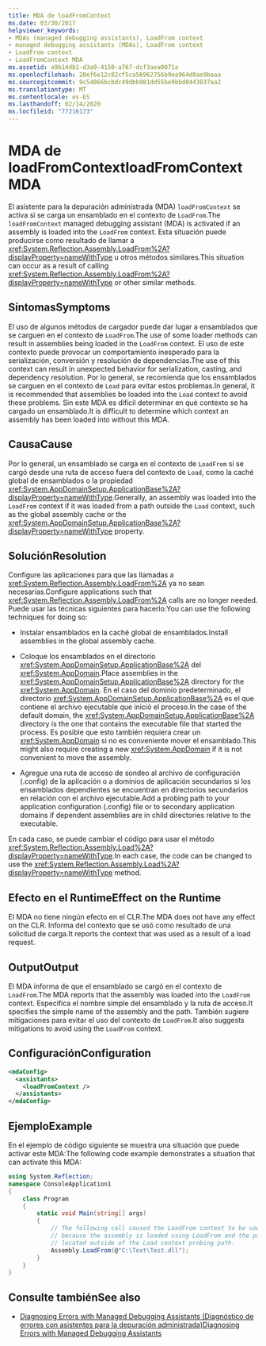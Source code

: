 ```yaml
---
title: MDA de loadFromContext
ms.date: 03/30/2017
helpviewer_keywords:
- MDAs (managed debugging assistants), LoadFrom context
- managed debugging assistants (MDAs), LoadFrom context
- LoadFrom context
- LoadFromContext MDA
ms.assetid: a9b14db1-d3a9-4150-a767-dcf3aea0071a
ms.openlocfilehash: 28ef6e12c82cf5ca56962756b9ea964d0ae9baaa
ms.sourcegitcommit: 9c54866bcbdc49dbb981dd55be9bbd0443837aa2
ms.translationtype: MT
ms.contentlocale: es-ES
ms.lasthandoff: 02/14/2020
ms.locfileid: "77216173"
---
```

# <a name="loadfromcontext-mda"></a><span data-ttu-id="27faf-102">MDA de loadFromContext</span><span class="sxs-lookup"><span data-stu-id="27faf-102">loadFromContext MDA</span></span>
<span data-ttu-id="27faf-103">El asistente para la depuración administrada (MDA) `loadFromContext` se activa si se carga un ensamblado en el contexto de `LoadFrom`.</span><span class="sxs-lookup"><span data-stu-id="27faf-103">The `loadFromContext` managed debugging assistant (MDA) is activated if an assembly is loaded into the `LoadFrom` context.</span></span> <span data-ttu-id="27faf-104">Esta situación puede producirse como resultado de llamar a <xref:System.Reflection.Assembly.LoadFrom%2A?displayProperty=nameWithType> u otros métodos similares.</span><span class="sxs-lookup"><span data-stu-id="27faf-104">This situation can occur as a result of calling <xref:System.Reflection.Assembly.LoadFrom%2A?displayProperty=nameWithType> or other similar methods.</span></span>  
  
## <a name="symptoms"></a><span data-ttu-id="27faf-105">Síntomas</span><span class="sxs-lookup"><span data-stu-id="27faf-105">Symptoms</span></span>  
 <span data-ttu-id="27faf-106">El uso de algunos métodos de cargador puede dar lugar a ensamblados que se carguen en el contexto de `LoadFrom`.</span><span class="sxs-lookup"><span data-stu-id="27faf-106">The use of some loader methods can result in assemblies being loaded in the `LoadFrom` context.</span></span> <span data-ttu-id="27faf-107">El uso de este contexto puede provocar un comportamiento inesperado para la serialización, conversión y resolución de dependencias.</span><span class="sxs-lookup"><span data-stu-id="27faf-107">The use of this context can result in unexpected behavior for serialization, casting, and dependency resolution.</span></span> <span data-ttu-id="27faf-108">Por lo general, se recomienda que los ensamblados se carguen en el contexto de `Load` para evitar estos problemas.</span><span class="sxs-lookup"><span data-stu-id="27faf-108">In general, it is recommended that assemblies be loaded into the `Load` context to avoid these problems.</span></span> <span data-ttu-id="27faf-109">Sin este MDA es difícil determinar en qué contexto se ha cargado un ensamblado.</span><span class="sxs-lookup"><span data-stu-id="27faf-109">It is difficult to determine which context an assembly has been loaded into without this MDA.</span></span>  
  
## <a name="cause"></a><span data-ttu-id="27faf-110">Causa</span><span class="sxs-lookup"><span data-stu-id="27faf-110">Cause</span></span>  
 <span data-ttu-id="27faf-111">Por lo general, un ensamblado se carga en el contexto de `LoadFrom` si se cargó desde una ruta de acceso fuera del contexto de `Load`, como la caché global de ensamblados o la propiedad <xref:System.AppDomainSetup.ApplicationBase%2A?displayProperty=nameWithType>.</span><span class="sxs-lookup"><span data-stu-id="27faf-111">Generally, an assembly was loaded into the `LoadFrom` context if it was loaded from a path outside the `Load` context, such as the global assembly cache or the <xref:System.AppDomainSetup.ApplicationBase%2A?displayProperty=nameWithType> property.</span></span>  
  
## <a name="resolution"></a><span data-ttu-id="27faf-112">Solución</span><span class="sxs-lookup"><span data-stu-id="27faf-112">Resolution</span></span>  
 <span data-ttu-id="27faf-113">Configure las aplicaciones para que las llamadas a <xref:System.Reflection.Assembly.LoadFrom%2A> ya no sean necesarias.</span><span class="sxs-lookup"><span data-stu-id="27faf-113">Configure applications such that <xref:System.Reflection.Assembly.LoadFrom%2A> calls are no longer needed.</span></span> <span data-ttu-id="27faf-114">Puede usar las técnicas siguientes para hacerlo:</span><span class="sxs-lookup"><span data-stu-id="27faf-114">You can use the following techniques for doing so:</span></span>  
  
- <span data-ttu-id="27faf-115">Instalar ensamblados en la caché global de ensamblados.</span><span class="sxs-lookup"><span data-stu-id="27faf-115">Install assemblies in the global assembly cache.</span></span>  
  
- <span data-ttu-id="27faf-116">Coloque los ensamblados en el directorio <xref:System.AppDomainSetup.ApplicationBase%2A> del <xref:System.AppDomain>.</span><span class="sxs-lookup"><span data-stu-id="27faf-116">Place assemblies in the <xref:System.AppDomainSetup.ApplicationBase%2A> directory for the <xref:System.AppDomain>.</span></span> <span data-ttu-id="27faf-117">En el caso del dominio predeterminado, el directorio <xref:System.AppDomainSetup.ApplicationBase%2A> es el que contiene el archivo ejecutable que inició el proceso.</span><span class="sxs-lookup"><span data-stu-id="27faf-117">In the case of the default domain, the <xref:System.AppDomainSetup.ApplicationBase%2A> directory is the one that contains the executable file that started the process.</span></span> <span data-ttu-id="27faf-118">Es posible que esto también requiera crear un <xref:System.AppDomain> si no es conveniente mover el ensamblado.</span><span class="sxs-lookup"><span data-stu-id="27faf-118">This might also require creating a new <xref:System.AppDomain> if it is not convenient to move the assembly.</span></span>  
  
- <span data-ttu-id="27faf-119">Agregue una ruta de acceso de sondeo al archivo de configuración (.config) de la aplicación o a dominios de aplicación secundarios si los ensamblados dependientes se encuentran en directorios secundarios en relación con el archivo ejecutable.</span><span class="sxs-lookup"><span data-stu-id="27faf-119">Add a probing path to your application configuration (.config) file or to secondary  application domains if dependent assemblies are in child directories relative to the executable.</span></span>  
  
 <span data-ttu-id="27faf-120">En cada caso, se puede cambiar el código para usar el método <xref:System.Reflection.Assembly.Load%2A?displayProperty=nameWithType>.</span><span class="sxs-lookup"><span data-stu-id="27faf-120">In each case, the code can be changed to use the <xref:System.Reflection.Assembly.Load%2A?displayProperty=nameWithType> method.</span></span>  
  
## <a name="effect-on-the-runtime"></a><span data-ttu-id="27faf-121">Efecto en el Runtime</span><span class="sxs-lookup"><span data-stu-id="27faf-121">Effect on the Runtime</span></span>  
 <span data-ttu-id="27faf-122">El MDA no tiene ningún efecto en el CLR.</span><span class="sxs-lookup"><span data-stu-id="27faf-122">The MDA does not have any effect on the CLR.</span></span> <span data-ttu-id="27faf-123">Informa del contexto que se usó como resultado de una solicitud de carga.</span><span class="sxs-lookup"><span data-stu-id="27faf-123">It reports the context that was used as a result of a load request.</span></span>  
  
## <a name="output"></a><span data-ttu-id="27faf-124">Output</span><span class="sxs-lookup"><span data-stu-id="27faf-124">Output</span></span>  
 <span data-ttu-id="27faf-125">El MDA informa de que el ensamblado se cargó en el contexto de `LoadFrom`.</span><span class="sxs-lookup"><span data-stu-id="27faf-125">The MDA reports that the assembly was loaded into the `LoadFrom` context.</span></span> <span data-ttu-id="27faf-126">Especifica el nombre simple del ensamblado y la ruta de acceso.</span><span class="sxs-lookup"><span data-stu-id="27faf-126">It specifies the simple name of the assembly and the path.</span></span> <span data-ttu-id="27faf-127">También sugiere mitigaciones para evitar el uso del contexto de `LoadFrom`.</span><span class="sxs-lookup"><span data-stu-id="27faf-127">It also suggests mitigations to avoid using the `LoadFrom` context.</span></span>  
  
## <a name="configuration"></a><span data-ttu-id="27faf-128">Configuración</span><span class="sxs-lookup"><span data-stu-id="27faf-128">Configuration</span></span>  
  
```xml  
<mdaConfig>  
  <assistants>  
    <loadFromContext />  
  </assistants>  
</mdaConfig>  
```  
  
## <a name="example"></a><span data-ttu-id="27faf-129">Ejemplo</span><span class="sxs-lookup"><span data-stu-id="27faf-129">Example</span></span>  
 <span data-ttu-id="27faf-130">En el ejemplo de código siguiente se muestra una situación que puede activar este MDA:</span><span class="sxs-lookup"><span data-stu-id="27faf-130">The following code example demonstrates a situation that can activate this MDA:</span></span>  
  
```csharp
using System.Reflection;  
namespace ConsoleApplication1  
{  
    class Program  
    {  
        static void Main(string[] args)  
        {  
            // The following call caused the LoadFrom context to be used  
            // because the assembly is loaded using LoadFrom and the path is   
            // located outside of the Load context probing path.   
            Assembly.LoadFrom(@"C:\Text\Test.dll");  
        }  
    }  
}  
```  
  
## <a name="see-also"></a><span data-ttu-id="27faf-131">Consulte también</span><span class="sxs-lookup"><span data-stu-id="27faf-131">See also</span></span>

- [<span data-ttu-id="27faf-132">Diagnosing Errors with Managed Debugging Assistants (Diagnóstico de errores con asistentes para la depuración administrada)</span><span class="sxs-lookup"><span data-stu-id="27faf-132">Diagnosing Errors with Managed Debugging Assistants</span></span>](diagnosing-errors-with-managed-debugging-assistants.md)
